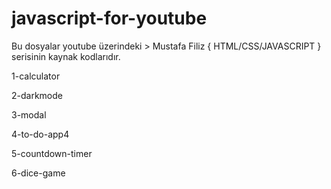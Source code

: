 # javascript-for-youtube

Bu dosyalar youtube üzerindeki > Mustafa Filiz { HTML/CSS/JAVASCRIPT } serisinin kaynak kodlarıdır.

1-calculator

2-darkmode

3-modal

4-to-do-app4

5-countdown-timer

6-dice-game
